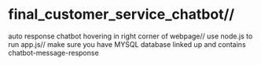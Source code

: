 # final_customer_service_chatbot//
auto response chatbot hovering in right corner of webpage//
use node.js to run app.js//
make sure you have MYSQL database linked up and contains chatbot-message-response
